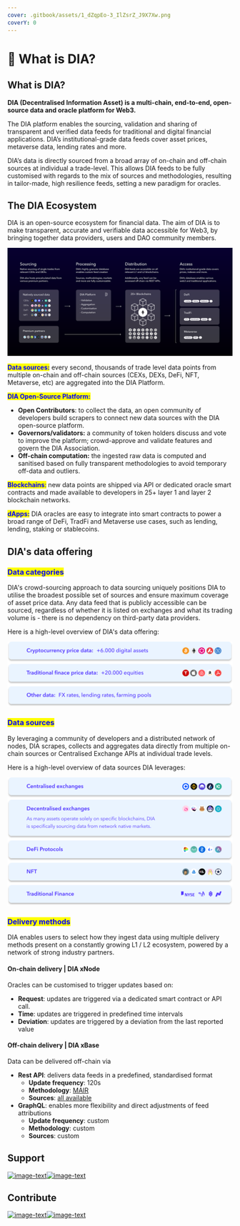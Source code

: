 ```yaml
---
cover: .gitbook/assets/1_dZqpEo-3_IlZsrZ_J9X7Xw.png
coverY: 0
---
```


# 🤔 What is DIA?

## What is DIA?&#x20;

**DIA (Decentralised Information Asset) is a multi-chain, end-to-end, open-source data and oracle platform for Web3.**

The DIA platform enables the sourcing, validation and sharing of transparent and verified data feeds for traditional and digital financial applications. DIA’s institutional-grade data feeds cover asset prices, metaverse data, lending rates and more.

DIA’s data is directly sourced from a broad array of on-chain and off-chain sources at individual a trade-level. This allows DIA feeds to be fully customised with regards to the mix of sources and methodologies, resulting in tailor-made, high resilience feeds, setting a new paradigm for oracles.

## The DIA Ecosystem

DIA is an open-source ecosystem for financial data. The aim of DIA is to make transparent, accurate and verifiable data accessible for Web3, by bringing together data providers, users and DAO community members.

![](.gitbook/assets/Architecture.svg)

<mark style="color:blue;">**Data sources:**</mark> every second, thousands of trade level data points from multiple on-chain and off-chain sources (CEXs, DEXs, DeFi, NFT, Metaverse, etc) are aggregated into the DIA Platform.

<mark style="color:blue;">**DIA Open-Source Platform:**</mark>

* **Open Contributors**: to collect the data, an open community of developers build scrapers to connect new data sources with the DIA open-source platform.
* **Governors/validators:** a community of token holders discuss and vote to improve the platform; crowd-approve and validate features and govern the DIA Association.
* **Off-chain computation:** the ingested raw data is computed and sanitised based on fully transparent methodologies to avoid temporary off-data and outliers.&#x20;

<mark style="color:blue;">**Blockchains**</mark><mark style="color:blue;">:</mark> new data points are shipped via API or dedicated oracle smart contracts and made available to developers in 25+ layer 1 and layer 2 blockchain networks.

<mark style="color:blue;">**dApps:**</mark> DIA oracles are easy to integrate into smart contracts to power a broad range of DeFi, TradFi and Metaverse use cases, such as lending, lending, staking or stablecoins.

## DIA's data offering

### <mark style="color:blue;">Data categories</mark>

DIA's crowd-sourcing approach to data sourcing uniquely positions DIA to utilise the broadest possible set of sources and ensure maximum coverage of asset price data. Any data feed that is publicly accessible can be sourced, regardless of whether it is listed on exchanges and what its trading volume is - there is no dependency on third-party data providers.&#x20;

Here is a high-level overview of DIA's data offering:

![](<.gitbook/assets/Data categories.svg>)

### <mark style="color:blue;">Data sources</mark>

By leveraging a community of developers and a distributed network of nodes, DIA scrapes, collects and aggregates data directly from multiple on-chain sources or Centralised Exchange APIs at individual trade levels.&#x20;

Here is a high-level overview of data sources DIA leverages:

![to seel all data sources, visit the Data Sources section](<.gitbook/assets/Data sources.svg>)

### <mark style="color:blue;">Delivery methods</mark>

DIA enables users to select how they ingest data using multiple delivery methods present on a constantly growing L1 / L2 ecosystem, powered by a network of strong industry partners.

#### **On-chain delivery | DIA xNode**

Oracles can be customised to trigger updates based on:

* **Request**: updates are triggered via a dedicated smart contract or API call.
* **Time**: updates are triggered in predefined time intervals
* **Deviation**: updates are triggered by a deviation from the last reported value

#### **Off-chain delivery  | DIA xBase**

&#x20;Data can be delivered off-chain via

* **Rest API**: delivers data feeds in a predefined, standardised format
  * **Update frequency**: 120s
  * **Methodology**: [MAIR](documentation/methodology/digital-assets/exchangeprices/mair-moving-average-with-interquartile-range-filter.md)
  * **Sources**: [all available](documentation/data-sources/natively-sourced-data.md)
* **GraphQL**: enables more flexibility and direct adjustments of feed attributions
  * **Update frequency**: custom
  * **Methodology**: custom
  * **Sources**: custom

## Support

[![image-text](https://content.diadata.org/wp-content/uploads/2022/02/SP-technical.svg)](https://discord.gg/zFmXtPFgQj)[![image-text](https://content.diadata.org/wp-content/uploads/2022/02/SP-Custom-Oracle.svg)](https://medium.com/dia-insights/how-to-submit-a-dia-custom-delivery-request-cdr-in-5-minutes-6f88b0a4ca56)

## Contribute

[![image-text](https://content.diadata.org/wp-content/uploads/2022/02/CB-Product.svg)](https://gitcoin.co/diadata-org)[![image-text](https://content.diadata.org/wp-content/uploads/2022/02/CB-Ecosystem.svg)](https://app.dework.xyz/dia-dao)
